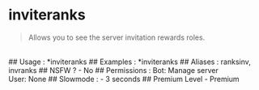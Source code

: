 # inviteranks

> Allows you to see the server invitation rewards roles.

<br>
## Usage :
*inviteranks
## Examples :
*inviteranks
## Aliases :
ranksinv,
<br>invranks
## NSFW ?
- No
## Permissions :
Bot: Manage server
<br>
User: None
## Slowmode :
- 3 seconds
## Premium Level
- Premium